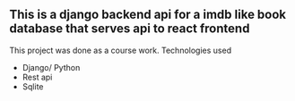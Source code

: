 ## This is a django backend api for a imdb like book database that serves api to react frontend
This project was done as a course work.
Technologies used
- Django/ Python
- Rest api
- Sqlite
